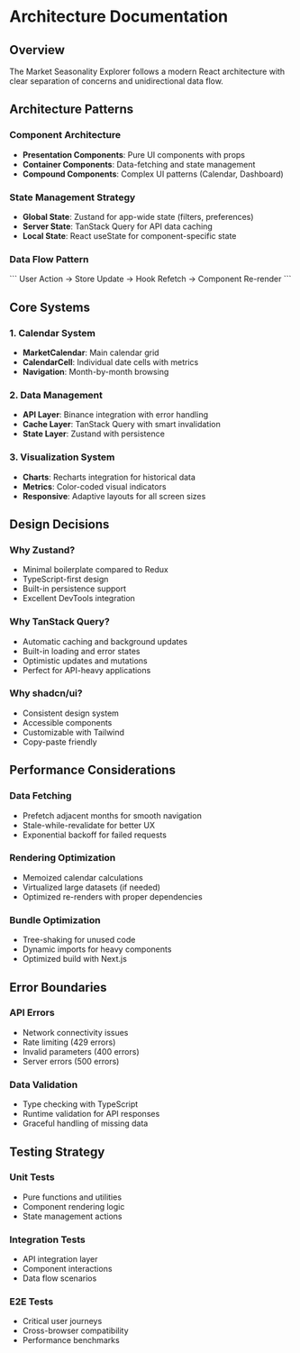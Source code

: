 # Architecture Documentation

## Overview

The Market Seasonality Explorer follows a modern React architecture with clear separation of concerns and unidirectional data flow.

## Architecture Patterns

### Component Architecture
- **Presentation Components**: Pure UI components with props
- **Container Components**: Data-fetching and state management
- **Compound Components**: Complex UI patterns (Calendar, Dashboard)

### State Management Strategy
- **Global State**: Zustand for app-wide state (filters, preferences)
- **Server State**: TanStack Query for API data caching
- **Local State**: React useState for component-specific state

### Data Flow Pattern
\`\`\`
User Action → Store Update → Hook Refetch → Component Re-render
\`\`\`

## Core Systems

### 1. Calendar System
- **MarketCalendar**: Main calendar grid
- **CalendarCell**: Individual date cells with metrics
- **Navigation**: Month-by-month browsing

### 2. Data Management
- **API Layer**: Binance integration with error handling
- **Cache Layer**: TanStack Query with smart invalidation
- **State Layer**: Zustand with persistence

### 3. Visualization System
- **Charts**: Recharts integration for historical data
- **Metrics**: Color-coded visual indicators
- **Responsive**: Adaptive layouts for all screen sizes

## Design Decisions

### Why Zustand?
- Minimal boilerplate compared to Redux
- TypeScript-first design
- Built-in persistence support
- Excellent DevTools integration

### Why TanStack Query?
- Automatic caching and background updates
- Built-in loading and error states
- Optimistic updates and mutations
- Perfect for API-heavy applications

### Why shadcn/ui?
- Consistent design system
- Accessible components
- Customizable with Tailwind
- Copy-paste friendly

## Performance Considerations

### Data Fetching
- Prefetch adjacent months for smooth navigation
- Stale-while-revalidate for better UX
- Exponential backoff for failed requests

### Rendering Optimization
- Memoized calendar calculations
- Virtualized large datasets (if needed)
- Optimized re-renders with proper dependencies

### Bundle Optimization
- Tree-shaking for unused code
- Dynamic imports for heavy components
- Optimized build with Next.js

## Error Boundaries

### API Errors
- Network connectivity issues
- Rate limiting (429 errors)
- Invalid parameters (400 errors)
- Server errors (500 errors)

### Data Validation
- Type checking with TypeScript
- Runtime validation for API responses
- Graceful handling of missing data

## Testing Strategy

### Unit Tests
- Pure functions and utilities
- Component rendering logic
- State management actions

### Integration Tests
- API integration layer
- Component interactions
- Data flow scenarios

### E2E Tests
- Critical user journeys
- Cross-browser compatibility
- Performance benchmarks
